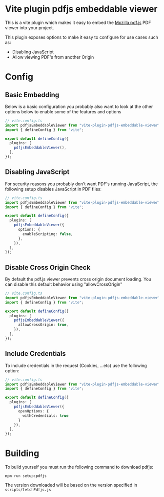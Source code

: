 # Vite plugin pdfjs embeddable viewer

This is a vite plugin which makes it easy to embed the [Mozilla pdf.js](https://github.com/mozilla/pdf.js/) PDF viewer into your 
project.

This plugin exposes options to make it easy to configure for use cases such as:
- Disabling JavaScript
- Allow viewing PDF's from another Origin

# Config

## Basic Embedding

Below is a basic configuration you probably also want to look at the other options below to
enable some of the features and options

```ts
// vite.config.ts
import pdfjsEmbeddableViewer from "vite-plugin-pdfjs-embeddable-viewer";
import { defineConfig } from "vite";

export default defineConfig({
  plugins: [
    pdfjsEmbeddableViewer(),
  ],
});
```

## Disabling JavaScript

For security reasons you probably don't want PDF's running JavaScript, the following setup disables JavaScript in PDF files: 


```ts
// vite.config.ts
import pdfjsEmbeddableViewer from "vite-plugin-pdfjs-embeddable-viewer";
import { defineConfig } from "vite";

export default defineConfig({
  plugins: [
    pdfjsEmbeddableViewer({
      options: {
        enableScripting: false,
      },
    }),
  ],
});
```

## Disable Cross Origin Check

By default the pdf.js viewer prevents cross origin document loading. You can disable
this default behavior using "allowCrossOrigin"

```ts
// vite.config.ts
import pdfjsEmbeddableViewer from "vite-plugin-pdfjs-embeddable-viewer";
import { defineConfig } from "vite";

export default defineConfig({
  plugins: [
    pdfjsEmbeddableViewer({
      allowCrossOrigin: true, 
    }),
  ],
});
```

## Include Credentials

To include credentials in the request (Cookies, ...etc) use the following option:

```ts
// vite.config.ts
import pdfjsEmbeddableViewer from "vite-plugin-pdfjs-embeddable-viewer";
import { defineConfig } from "vite";

export default defineConfig({
  plugins: [
    pdfjsEmbeddableViewer({
      openOptions: { 
        withCredentials: true 
      }
    }),
  ],
});
```

# Building

To build yourself you must run the following command to download pdfjs:

```
npm run setup:pdfjs
```

The version downloaded will be based on the version specified in `scripts/fetchPdfjs.js`